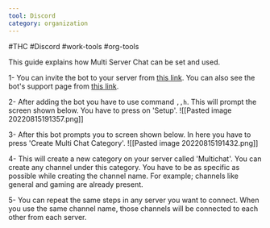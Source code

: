 ```yaml
---
tool: Discord
category: organization
---
```

#THC #Discord #work-tools #org-tools

This guide explains how Multi Server Chat can be set and used.

1- You can invite the bot to your server from [this link](https://discord.com/api/oauth2/authorize?client_id=968959239219466300&permissions=141197569265&scope=bot). You can also see the bot's support page from [this link](https://discord.gg/xeHB53VYda).

2- After adding the bot you have to use command ``,,h``. This will prompt the screen shown below. You have to press on 'Setup'.
![[Pasted image 20220815191357.png]]

3- After this bot prompts you to screen shown below. In here you have to press 'Create Multi Chat Category'.
![[Pasted image 20220815191432.png]]

4- This will create a new category on your server called 'Multichat'. You can create any channel under this category. You have to be as specific as possible while creating the channel name. For example; channels like general and gaming are already present.

5- You can repeat the same steps in any server you want to connect. When you use the same channel name, those channels will be connected to each other from each server.
